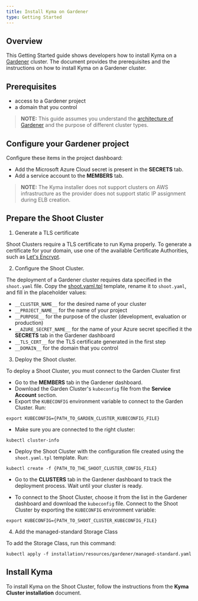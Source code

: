 ```yaml
---
title: Install Kyma on Gardener
type: Getting Started
---
```


## Overview

This Getting Started guide shows developers how to install Kyma on a [Gardener](https://github.com/gardener/gardener) cluster. The document provides the prerequisites and the instructions on how to install Kyma on a Gardener cluster.

## Prerequisites

- access to a Gardener project
- a domain that you control

>**NOTE:** This guide assumes you understand the [architecture of Gardener](https://github.com/gardener/documentation/wiki/Architecture) and the purpose of different cluster types.

## Configure your Gardener project

Configure these items in the project dashboard:
  - Add the Microsoft Azure Cloud secret is present in the **SECRETS** tab.
  - Add a service account to the **MEMBERS** tab.

>**NOTE:** The Kyma installer does not support clusters on AWS infrastructure as the provider does not support static IP assignment during ELB creation.

## Prepare the Shoot Cluster

1. Generate a TLS certificate

Shoot Clusters require a TLS certificate to run Kyma properly. To generate a certificate for your domain, use one of the available Certificate Authorities, such as [Let's Encrypt](https://letsencrypt.org/).

2. Configure the Shoot Cluster.

The deployment of a Gardener cluster requires data specified in the `shoot.yaml` file. Copy the [shoot.yaml.tpl](../../../installation/resources/gardener/shoot.yaml.tpl) template, rename it to `shoot.yaml`, and fill in the placeholder values:

- `__CLUSTER_NAME__` for the desired name of your cluster
- `__PROJECT_NAME__` for the name of your project
- `__PURPOSE__` for the purpose of the cluster (development, evaluation or production)
- `__AZURE_SECRET_NAME__` for the name of your Azure secret specified it the **SECRETS** tab in the Gardener dashboard
- `__TLS_CERT__` for the TLS certificate generated in the first step
- `__DOMAIN__` for the domain that you control

3. Deploy the Shoot cluster.

To deploy a Shoot Cluster, you must connect to the Garden Cluster first

- Go to the **MEMBERS** tab in the Gardener dashboard.
- Download the Garden Cluster's `kubeconfig` file from the **Service Account** section.
- Export the `KUBECONFIG` environment variable to connect to the Garden Cluster. Run:
 ```
export KUBECONFIG={PATH_TO_GARDEN_CLUSTER_KUBECONFIG_FILE}
```
 - Make sure you are connected to the right cluster:
```
kubectl cluster-info
```
 - Deploy the Shoot Cluster with the configuration file created using the `shoot.yaml.tpl` template. Run:
```
kubectl create -f {PATH_TO_THE_SHOOT_CLUSTER_CONFIG_FILE}
```
- Go to the **CLUSTERS** tab in the Gardener dashboard to track the deployment process. Wait until your cluster is ready.     

- To connect to the Shoot Cluster, choose it from the list in the Gardener dashboard and download the `kubeconfig` file.
Connect to the Shoot Cluster by exporting the `KUBECONFIG` environment variable:
```
export KUBECONFIG={PATH_TO_SHOOT_CLUSTER_KUBECONFIG_FILE}
```

4. Add the managed-standard Storage Class

To add the Storage Class, run this command:
```
kubectl apply -f installation/resources/gardener/managed-standard.yaml
```

## Install Kyma

To install Kyma on the Shoot Cluster, follow the instructions from the **Kyma Cluster installation** document.
